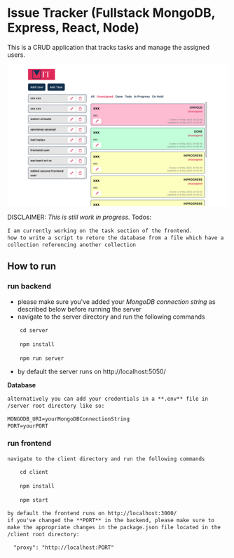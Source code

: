 # Issue Tracker (Fullstack MongoDB, Express, React, Node)
This is a CRUD application that tracks tasks and manage the assigned users.

![Project Preview](/client/src/assets/Screenshot%202023-05-10%20at%2009-38-49%20Issue%20Tracker.png)

DISCLAIMER:
*This is still work in progress.*
Todos:

    I am currently working on the task section of the frontend.
    how to write a script to retore the database from a file which have a collection referencing another collection

## How to run
### run backend
-   please make sure you've added your *MongoDB connection string* as described below before running the server
-   navigate to the server directory and run the following commands

```
    cd server

    npm install

    npm run server
```
-   by default the server runs on http://localhost:5050/

**Database**


    alternatively you can add your credentials in a **.env** file in /server root directory like so:
```
MONGODB_URI=yourMongoDBConnectionString
PORT=yourPORT
```

### run frontend
    navigate to the client directory and run the following commands
```
    cd client

    npm install

    npm start
```

    by default the frontend runs on http://localhost:3000/
    if you've changed the **PORT** in the backend, please make sure to make the appropriate changes in the package.json file located in the /client root directory:
```
  "proxy": "http://localhost:PORT"
```
